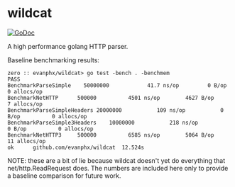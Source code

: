 wildcat
=======

[![GoDoc](https://godoc.org/github.com/evanphx/wildcat?status.svg)](https://godoc.org/github.com/evanphx/wildcat)

A high performance golang HTTP parser.

Baseline benchmarking results:

```
zero :: evanphx/wildcat> go test -bench . -benchmem
PASS
BenchmarkParseSimple	50000000	        41.7 ns/op	       0 B/op	       0 allocs/op
BenchmarkNetHTTP	  500000	      4501 ns/op	    4627 B/op	       7 allocs/op
BenchmarkParseSimpleHeaders	20000000	       109 ns/op	       0 B/op	       0 allocs/op
BenchmarkParseSimple3Headers	10000000	       218 ns/op	       0 B/op	       0 allocs/op
BenchmarkNetHTTP3	  500000	      6585 ns/op	    5064 B/op	      11 allocs/op
ok  	github.com/evanphx/wildcat	12.524s
```

NOTE: these are a bit of lie because wildcat doesn't yet do everything that net/http.ReadRequest does.
The numbers are included here only to provide a baseline comparison for future work.
